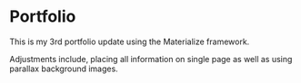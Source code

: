 # Portfolio

This is my 3rd portfolio update using the Materialize framework.

Adjustments include, placing all information on single page as well as using parallax background images.
